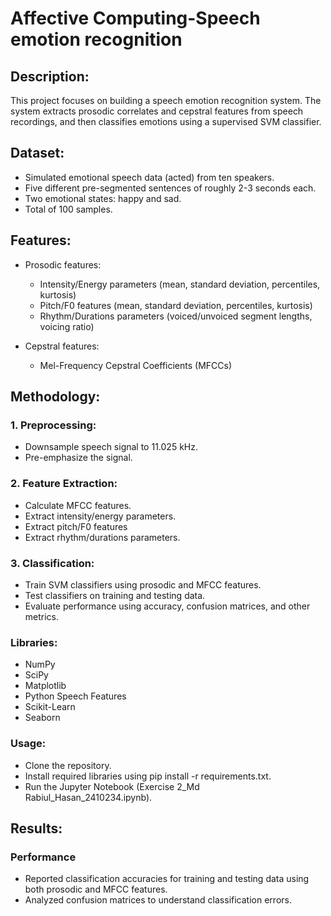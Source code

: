 # Affective Computing-Speech emotion recognition 
## Description:

This project focuses on building a speech emotion recognition system. The system extracts prosodic correlates and cepstral features from speech recordings, and then classifies emotions using a supervised SVM classifier.

## Dataset:

- Simulated emotional speech data (acted) from ten speakers.
- Five different pre-segmented sentences of roughly 2-3 seconds each.
- Two emotional states: happy and sad.
- Total of 100 samples.

## Features:
- Prosodic features:
  - Intensity/Energy parameters (mean, standard deviation, percentiles, kurtosis)
  - Pitch/F0 features (mean, standard deviation, percentiles, kurtosis)
  - Rhythm/Durations parameters (voiced/unvoiced segment lengths, voicing ratio)

- Cepstral features:
  - Mel-Frequency Cepstral Coefficients (MFCCs)

## Methodology:
### 1. Preprocessing:
 - Downsample speech signal to 11.025 kHz.
 - Pre-emphasize the signal.

### 2. Feature Extraction:
 - Calculate MFCC features.
 - Extract intensity/energy parameters.
 - Extract pitch/F0 features
 - Extract rhythm/durations parameters.

### 3. Classification:
 - Train SVM classifiers using prosodic and MFCC features.
 - Test classifiers on training and testing data.
 - Evaluate performance using accuracy, confusion matrices, and other metrics.

### Libraries:
   - NumPy
   - SciPy
   - Matplotlib
   - Python Speech Features
   - Scikit-Learn
   - Seaborn

### Usage:
   - Clone the repository.
   - Install required libraries using pip install -r requirements.txt.
   - Run the Jupyter Notebook (Exercise 2_Md Rabiul_Hasan_2410234.ipynb).

## Results:
### Performance
   - Reported classification accuracies for training and testing data using both prosodic and MFCC features.
   - Analyzed confusion matrices to understand classification errors.
